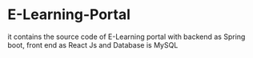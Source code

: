 # E-Learning-Portal
it contains the source code of E-Learning portal with backend as Spring boot, front end as React Js and Database is MySQL
